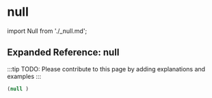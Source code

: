 # null

import Null from './_null.md';

<Null />

## Expanded Reference: null

:::tip
TODO: Please contribute to this page by adding explanations and examples
:::

```lisp
(null )
```
